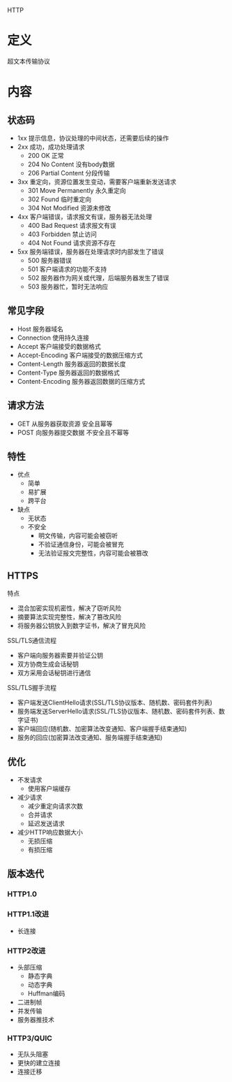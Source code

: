 HTTP

# 定义 #
超文本传输协议

# 内容 #
## 状态码 ##
  - 1xx 提示信息，协议处理的中间状态，还需要后续的操作
  - 2xx 成功，成功处理请求
    - 200 OK 正常
    - 204 No Content 没有body数据
    - 206 Partial Content 分段传输
  - 3xx 重定向，资源位置发生变动，需要客户端重新发送请求
    - 301 Move Permanently 永久重定向 
    - 302 Found 临时重定向
    - 304 Not Modified 资源未修改
  - 4xx 客户端错误，请求报文有误，服务器无法处理
    - 400 Bad Request 请求报文有误
    - 403 Forbidden 禁止访问
    - 404 Not Found 请求资源不存在
  - 5xx 服务端错误，服务器在处理请求时内部发生了错误
    - 500 服务器错误 
    - 501 客户端请求的功能不支持
    - 502 服务器作为网关或代理，后端服务器发生了错误
    - 503 服务器忙，暂时无法响应

## 常见字段 ###
  - Host 服务器域名
  - Connection 使用持久连接
  - Accept 客户端接受的数据格式
  - Accept-Encoding 客户端接受的数据压缩方式
  - Content-Length 服务器返回的数据长度
  - Content-Type 服务器返回的数据格式
  - Content-Encoding 服务器返回数据的压缩方式

## 请求方法 ##
  - GET 从服务器获取资源 安全且幂等
  - POST 向服务器提交数据 不安全且不幂等

## 特性 ##
  - 优点
    - 简单 
    - 易扩展
    - 跨平台
  - 缺点 
    - 无状态
    - 不安全
      - 明文传输，内容可能会被窃听
      - 不验证通信身份，可能会被冒充
      - 无法验证报文完整性，内容可能会被篡改

## HTTPS ##
特点  
  - 混合加密实现机密性，解决了窃听风险
  - 摘要算法实现完整性，解决了篡改风险
  - 将服务器公钥放入到数字证书，解决了冒充风险  

SSL/TLS通信流程
  - 客户端向服务器索要并验证公钥
  - 双方协商生成会话秘钥
  - 双方采用会话秘钥进行通信

SSL/TLS握手流程
  - 客户端发送ClientHello请求(SSL/TLS协议版本、随机数、密码套件列表)
  - 服务端发送ServerHello请求(SSL/TLS协议版本、随机数、密码套件列表、数字证书)
  - 客户端回应(随机数、加密算法改变通知、客户端握手结束通知)
  - 服务的回应(加密算法改变通知、服务端握手结束通知)

## 优化 ##
  - 不发请求
    - 使用客户端缓存
  - 减少请求
    - 减少重定向请求次数
    - 合并请求
    - 延迟发送请求
  - 减少HTTP响应数据大小   
    - 无损压缩
    - 有损压缩

## 版本迭代 ##
### HTTP1.0 ###

### HTTP1.1改进 ###
  - 长连接

### HTTP2改进 ###
  - 头部压缩
    - 静态字典
    - 动态字典
    - Huffman编码
  - 二进制帧
  - 并发传输
  - 服务器推技术

### HTTP3/QUIC ###
  - 无队头阻塞
  - 更快的建立连接
  - 连接迁移
